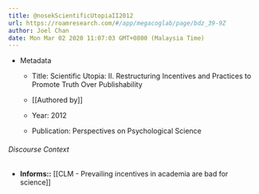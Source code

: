 ```yaml
---
title: @nosekScientificUtopiaII2012
url: https://roamresearch.com/#/app/megacoglab/page/bdz_39-9Z
author: Joel Chan
date: Mon Mar 02 2020 11:07:03 GMT+0800 (Malaysia Time)
---
```


- Metadata

    - Title: Scientific Utopia: II. Restructuring Incentives and Practices to Promote Truth Over Publishability

    - [[Authored by]]

    - Year: 2012

    - Publication: Perspectives on Psychological Science

###### Discourse Context

- **Informs::** [[CLM - Prevailing incentives in academia are bad for science]]

